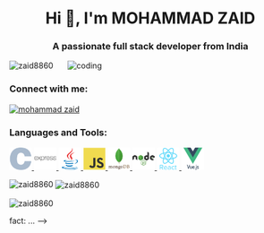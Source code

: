 <h1 align="center">Hi 👋, I'm MOHAMMAD ZAID</h1>
<h3 align="center">A passionate full stack developer from India</h3>
<img align="right"alt="coding"width="400"src="https://encrypted-tbn0.gstatic.com/images?q=tbn:ANd9GcTbVV-xrANQtTd0zdOcrav64DHX4iZqDJUGOQ&s">

<p align="left"> <img src="https://komarev.com/ghpvc/?username=zaid8860&label=Profile%20views&color=0e75b6&style=flat" alt="zaid8860" /> </p>

<h3 align="left">Connect with me:</h3>
<p align="left">
<a href="https://linkedin.com/in/mohammad zaid" target="blank"><img align="center" src="https://raw.githubusercontent.com/rahuldkjain/github-profile-readme-generator/master/src/images/icons/Social/linked-in-alt.svg" alt="mohammad zaid" height="30" width="40" /></a>
</p>

<h3 align="left">Languages and Tools:</h3>
<p align="left"> <a href="https://www.cprogramming.com/" target="_blank" rel="noreferrer"> <img src="https://raw.githubusercontent.com/devicons/devicon/master/icons/c/c-original.svg" alt="c" width="40" height="40"/> </a> <a href="https://expressjs.com" target="_blank" rel="noreferrer"> <img src="https://raw.githubusercontent.com/devicons/devicon/master/icons/express/express-original-wordmark.svg" alt="express" width="40" height="40"/> </a> <a href="https://www.java.com" target="_blank" rel="noreferrer"> <img src="https://raw.githubusercontent.com/devicons/devicon/master/icons/java/java-original.svg" alt="java" width="40" height="40"/> </a> <a href="https://developer.mozilla.org/en-US/docs/Web/JavaScript" target="_blank" rel="noreferrer"> <img src="https://raw.githubusercontent.com/devicons/devicon/master/icons/javascript/javascript-original.svg" alt="javascript" width="40" height="40"/> </a> <a href="https://www.mongodb.com/" target="_blank" rel="noreferrer"> <img src="https://raw.githubusercontent.com/devicons/devicon/master/icons/mongodb/mongodb-original-wordmark.svg" alt="mongodb" width="40" height="40"/> </a> <a href="https://nodejs.org" target="_blank" rel="noreferrer"> <img src="https://raw.githubusercontent.com/devicons/devicon/master/icons/nodejs/nodejs-original-wordmark.svg" alt="nodejs" width="40" height="40"/> </a> <a href="https://reactjs.org/" target="_blank" rel="noreferrer"> <img src="https://raw.githubusercontent.com/devicons/devicon/master/icons/react/react-original-wordmark.svg" alt="react" width="40" height="40"/> </a> <a href="https://vuejs.org/" target="_blank" rel="noreferrer"> <img src="https://raw.githubusercontent.com/devicons/devicon/master/icons/vuejs/vuejs-original-wordmark.svg" alt="vuejs" width="40" height="40"/> </a> </p>

<p><img align="left" src="https://github-readme-stats.vercel.app/api/top-langs?username=zaid8860&show_icons=true&locale=en&layout=compact" alt="zaid8860" /></p>

<p>&nbsp;<img align="center" src="https://github-readme-stats.vercel.app/api?username=zaid8860&show_icons=true&locale=en" alt="zaid8860" /></p>

<p><img align="center" src="https://github-readme-streak-stats.herokuapp.com/?user=zaid8860&" alt="zaid8860" /></p>
fact: ...
-->
